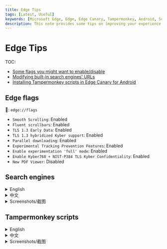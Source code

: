 ```yaml
---
title: Edge Tips
tags: [Latest, Useful]
keywords: [Microsoft Edge, Edge, Edge Canary, Tampermonkey, Android, Script, Install, Extension, UserScript, Greasyfork, 脚本, 扩展, 用户脚本, 安卓]
description: This note provides some tips on improving your experience on using Microsoft Edge, including some flags you might want to enable/disable, modifying built-in search engines' URLs, and installing Tampermonkey scripts in Edge Canary for Android. 这篇笔记提供了一些改进 Microsoft Edge 体验的小提示，包括一些你可能想要启用/禁用的 flags，修改内置搜索引擎的网址，以及如何在 Edge Canary for Android 上安装 Tampermonkey 脚本。
---
```


<style>
    article details img {
        max-width: 32%;
    }
</style>

# Edge Tips

TOC:

- [Some flags you might want to enable/disable](#edge-flags)
- [Modifying built-in search engines' URLs](#search-engines)
- [Installing Tampermonkey scripts in Edge Canary for Android](#tampermonkey-scripts)

## Edge flags

🔗: `edge://flags`

- `Smooth Scrolling`: Enabled
- `Fluent scrollbars`: Enabled
- `TLS 1.3 Early Data`: Enabled
- `TLS 1.3 hybridized Kyber support`: Enabled
- `Parallel downloading`: Enabled
- `Experimental Tracking Prevention Features`: Enabled
- `Enable experimentation 'full' mode`: Enabled
- `Enable Kyber768 + NIST-P384 TLS Kyber Confidentiality`: Enabled
- `New PDF Viewer`: Disabled

## Search engines

<details><summary>English</summary>

The URLs of Edge's built-in search engines contains certain tracking parameters. Edge doesn't provide a direct way to modify them, but you can still do it by following these steps:

1. Navigate to `edge://settings/searchEngines`
2. Click the three dots on the right of the search engine you want to modify, and select "Edit"
3. You will find that the URL input box is disabled, so now press `F12` or `Ctrl+Shift+I` to open the developer tools
4. Use the element inspector to find the input box, and remove the `disabled` attribute
5. Now you can modify the URL as you wish 🎉

</details>

<details><summary>中文</summary>

Edge 内置搜索引擎的 URL 包含了一些跟踪参数。Edge 并没有提供直接修改的方法，但你仍然可以通过以下步骤来修改：

1. 打开 `edge://settings/searchEngines`
2. 点击你想要修改的搜索引擎右侧的菜单，选择“编辑”
3. 你会发现 URL 输入框是被禁用的，那么现在按下 `F12` 或 `Ctrl+Shift+I` 打开开发者工具
4. 使用元素检查器找到输入框，移除 `disabled` 属性
5. 现在你可以随意修改 URL 了 🎉

</details>

<details><summary>Screenshots/截图</summary>

Let's take Bing as an example.

![edge_search_1](@attachment/edge_search_1.jpg) ![edge_search_2](@attachment/edge_search_2.jpg) ![edge_search_3](@attachment/edge_search_3.jpg) ![edge_search_4](@attachment/edge_search_4.jpg)

</details>

## Tampermonkey scripts

<details><summary>English</summary>
1. Install the latest version of Edge Canary (125.0.2518.0 at the time of writing this note)
2. Go to Settings - About, tap the version number several times to enter developer mode
3. Go back to the settings page, head to the developer options, and select "Extension install by id"
4. Enter the id of Tampermonkey: `iikmkjmpaadaobahmlepeloendndfphd`
5. Wait for a while, and you will be prompted that the installation is successful. Now enter the extension management page from the menu
6. Click "Tampermonkey", and you will find that most of the options are not clickable. However, you can enter the management panel by clicking "Welcome to donate"
7. Open a new tab, find the script you want to install on Greasyfork, and click "Install this script" to download the js file
8. Open the js file in text mode, and copy all the code
9. Go back to the management panel you just opened, click the plus sign to create a new script, delete the default code, and paste the copied code
10. Click "File - Save", and the script is installed
11. If you wish to update your scripts, you can do that by clicking "Useful Tools - Check for userscript updates" - you don't need to do this manually. If you're tired of clicking multiple times to open the management panel, you can add a shortcut on the browser new page with URL `chrome-extension://iikmkjmpaadaobahmlepeloendndfphd/options.html#nav=settings`.
</details>

<details><summary>中文</summary>
1. 安装 Edge Canary 最新版 (此文撰写时为 125.0.2518.0)
2. 进入设置 - 关于，多点几次版本号进入开发者模式
3. 返回设置界面，进入开发人员选项，选择 "Extension install by id"
4. 输入 Tampermonkey 的 id: `iikmkjmpaadaobahmlepeloendndfphd`
5. 等待一会，会提示安装成功，然后就可以从菜单里进入扩展界面
6. 点击“篡改猴”，发现大部分选项点不动，但是可以通过点击“欢迎捐助”进入到管理面板
7. 新开一个标签页，在 Greasyfork 上找到想要安装的脚本，点击“安装此脚本”，会下载下来 js 文件
8. 文本方式打开这个 js 文件，全选复制代码
9. 回到刚刚打开的管理面板，点击加号新建脚本，删掉默认提供的代码，粘贴刚刚复制的代码
10. 点击“文件 - 保存”，脚本安装完成
11. 如果想要更新脚本，可以点击“实用工具 - 检查用户脚本更新”来更新，不需要手动操作。如果觉得点多次打开管理面板太麻烦，可以在浏览器新标签页添加一个快捷方式，URL 为 `chrome-extension://iikmkjmpaadaobahmlepeloendndfphd/options.html#nav=settings`。
</details>

<details><summary>Screenshots/截图</summary>

![edge_canary_tm_1](@attachment/edge_canary_tm_1.jpg) ![edge_canary_tm_2](@attachment/edge_canary_tm_2.jpg) ![edge_canary_tm_3](@attachment/edge_canary_tm_3.png) ![edge_canary_tm_4](@attachment/edge_canary_tm_4.jpg) ![edge_canary_tm_5](@attachment/edge_canary_tm_5.jpg)

</details>

